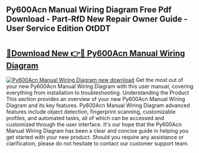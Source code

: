 ## Py600Acn Manual Wiring Diagram Free Pdf Download - Part-RfD New Repair Owner Guide - User Service Edition OtDDT

# <h2><a href="http://bc35011.oget.top/?id=Py600Acn+Manual+Wiring+Diagram">🔗Download New 👉🔴 Py600Acn Manual Wiring Diagram</a></h2>

[![Py600Acn Manual Wiring Diagram new download](https://i.imgur.com/5g1atiW.png)](http://bc35011.oget.top/?id=Py600Acn+Manual+Wiring+Diagram)
Get the most out of your new Py600Acn Manual Wiring Diagram with this user manual, covering everything from installation to troubleshooting. Understanding the Product This section provides an overview of your new Py600Acn Manual Wiring Diagram and its key features. Py600Acn Manual Wiring Diagram advanced features include object detection, fingerprint scanning, customizable profiles, and automated tasks, all of which can be accessed and customized through the user interface. It's our hope that the Py600Acn Manual Wiring Diagram has been a clear and concise guide in helping you get started with your new product. Should you require any assistance or clarification, please do not hesitate to contact our customer support team.
